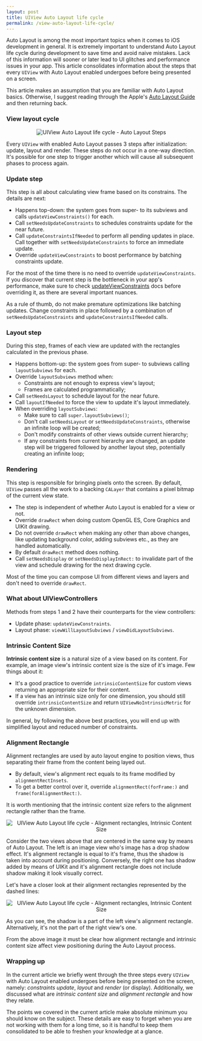 ```yaml
---
layout: post
title: UIView Auto Layout life cycle
permalink: /view-auto-layout-life-cycle/
---
```


Auto Layout is among the most important topics when it comes to iOS development in general. It is extremely important to understand Auto Layout life cycle during development to save time and avoid naive mistakes. Lack of this information will sooner or later lead to UI glitches and performance issues in your app. This article consolidates information about the steps that every `UIView` with Auto Layout enabled undergoes before being presented on a screen.

This article makes an assumption that you are familiar with Auto Layout basics. Otherwise, I suggest reading through the Apple's [Auto Layout Guide][autolayout-guide] and then returning back.

### View layout cycle

<p align="center">
    <img src="{{ "/img/autolayout_1.svg" | absolute_url }}" alt="UIView Auto Layout life cycle - Auto Layout Steps"/>
</p>

Every `UIView` with enabled Auto Layout passes 3 steps after initialization: update, layout and render. These steps do not occur in a one-way direction. It's possible for one step to trigger another which will cause all subsequent phases to process again.

### Update step

This step is all about calculating view frame based on its constrains. The details are next:

- Happens top-down: the system goes from super- to its subviews and calls `updateViewConstraints()` for each.
- Call `setNeedsUpdateConstraints` to schedules constraints update for the near future.
- Call `updateConstraintsIfNeeded` to perform all pending updates in place. Call together with `setNeedsUpdateConstraints` to force an immediate update. 
- Override `updateViewConstraints` to boost performance by batching constraints update. 

For the most of the time there is no need to override `updateViewConstraints`. If you discover that current step is the bottleneck in your app's performance, make sure to check [updateViewConstraints](https://developer.apple.com/documentation/uikit/uiviewcontroller/1621379-updateviewconstraints) docs before overriding it, as there are several important nuances. 

As a rule of thumb, do not make premature optimizations like batching updates. Change constraints in place followed by a combination of `setNeedsUpdateConstraints` and `updateConstraintsIfNeeded` calls.

### Layout step

During this step, frames of each view are updated with the rectangles calculated in the previous phase.

- Happens bottom-up: the system goes from super- to subviews calling `layoutSubviews` for each.
- Override `layoutSubviews` method when:
    - Constraints are not enough to express view's layout;
    - Frames are calculated programmatically;
- Call `setNeedsLayout` to schedule layout for the near future.
- Call `layoutIfNeeded` to force the view to update it's layout immediately.
- When overriding `layoutSubviews`:
    - Make sure to call `super.layoutSubviews()`;
    - Don't call `setNeedsLayout` or `setNeedsUpdateConstraints`, otherwise an infinite loop will be created;
    - Don't modify constraints of other views outside current hierarchy;
    - If any constraints from current hierarchy are changed, an update step will be triggered followed by another layout step, potentially creating an infinite loop;

<p></p>

### Rendering

This step is responsible for bringing pixels onto the screen. By default, `UIView` passes all the work to a backing `CALayer` that contains a pixel bitmap of the current view state. 

- The step is independent of whether Auto Layout is enabled for a view or not.
- Override `drawRect` when doing custom OpenGL ES, Core Graphics and UIKit drawing.
- Do not override `drawRect` when making any other than above changes, like updating background color, adding subviews etc., as they are handled automatically.
- By default `drawRect` method does nothing.
- Call `setNeedsDisplay` or `setNeedsDisplayInRect:` to invalidate part of the view and schedule drawing for the next drawing cycle.

Most of the time you can compose UI from different views and layers and don't need to override `drawRect`.

### What about UIViewControllers

Methods from steps 1 and 2 have their counterparts for the view controllers:
- Update phase: `updateViewConstraints`.
- Layout phase: `viewWillLayoutSubviews` / `viewDidLayoutSubviews`.

### Intrinsic Content Size

**Intrinsic content size** is a natural size of a view based on its content. For example, an image view's intrinsic content size is the size of it's image. Few things about it: 

- It's a good practice to override `intrinsicContentSize` for custom views returning an appropriate size for their content.
- If a view has an intrinsic size only for one dimension, you should still override `intrinsicContentSize` and return `UIViewNoIntrinsicMetric` for the unknown dimension.

In general, by following the above best practices, you will end up with simplified layout and reduced number of constraints.

### Alignment Rectangle

Alignment rectangles are used by auto layout engine to position views, thus separating their frame from the content being layed out. 

- By default, view's alignment rect equals to its frame modified by `alignmentRectInsets`.
- To get a better control over it, override `alignmentRect(forFrame:)` and `frame(forAlignmentRect:)`.

It is worth mentioning that the intrinsic content size refers to the alignment rectangle rather than the frame.

<p align="center">
    <img src="{{ "/img/alignment_rect_1.svg" | absolute_url }}" alt="UIView Auto Layout life cycle - Alignment rectangles, Intrinsic Content Size"/>
</p>

Consider the two views above that are centered in the same way by means of Auto Layout. The left is an image view who's image has a drop shadow effect. It's alignment rectangle is equal to it's frame, thus the shadow is taken into account during positioning. Conversely, the right one has shadow added by means of UIKit and it's alignment rectangle does not include shadow making it look visually correct. 

Let's have a closer look at their alignment rectangles represented by the dashed lines:

<p align="center">
    <img src="{{ "/img/alignment_rect_2.svg" | absolute_url }}" alt="UIView Auto Layout life cycle - Alignment rectangles, Intrinsic Content Size"/>
</p>

As you can see, the shadow is a part of the left view's alignment rectangle. Alternatively, it's not the part of the right view's one.

From the above image it must be clear how alignment rectangle and intrinsic content size affect view positioning during the Auto Layout process.

### Wrapping up

In the current article we briefly went through the three steps every `UIView` with Auto Layout enabled undergoes before being presented on the screen, namely: *constraints update*, *layout* and *render* (or display). Additionally, we discussed what are *intrinsic content size* and *alignment rectangle* and how they relate.

The points we covered in the current article make absolute minimum you should know on the subject. These details are easy to forget when you are not working with them for a long time, so it is handful to keep them consolidated to be able to freshen your knowledge at a glance.

[autolayout-guide]: https://developer.apple.com/library/content/documentation/UserExperience/Conceptual/AutolayoutPG/